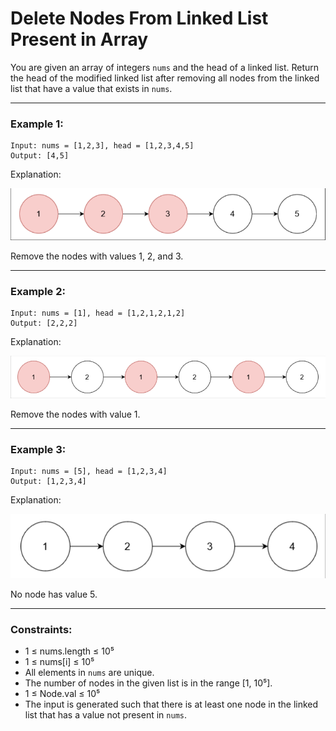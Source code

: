 # Delete Nodes From Linked List Present in Array

You are given an array of integers `nums` and the head of a linked list. Return the head of the modified linked list after removing all nodes from the linked list that have a value that exists in `nums`.

---

### Example 1:

```
Input: nums = [1,2,3], head = [1,2,3,4,5]
Output: [4,5]
```

Explanation:

![Example1](Example1.png)

Remove the nodes with values 1, 2, and 3.

---

### Example 2:

```
Input: nums = [1], head = [1,2,1,2,1,2]
Output: [2,2,2]
```

Explanation:

![Example2](Example2.png)

Remove the nodes with value 1.

---

### Example 3:

```
Input: nums = [5], head = [1,2,3,4]
Output: [1,2,3,4]
```

Explanation:

![Example3](Example3.png)

No node has value 5.

---

### Constraints:

- 1 ≤ nums.length ≤ 10⁵
- 1 ≤ nums[i] ≤ 10⁵
- All elements in `nums` are unique.
- The number of nodes in the given list is in the range [1, 10⁵].
- 1 ≤ Node.val ≤ 10⁵
- The input is generated such that there is at least one node in the linked list that has a value not present in `nums`.
